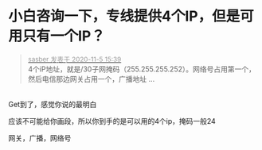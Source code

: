 # 小白咨询一下，专线提供4个IP，但是可用只有一个IP？


<div class="quote"><blockquote><font size="2"><a href="https://www.hostloc.com/forum.php?mod=redirect&amp;goto=findpost&amp;pid=9406962&amp;ptid=762816" target="_blank"><font color="#999999">sasber 发表于 2020-11-5 15:39</font></a></font><br />
4个iP地址，就是/30子网掩码（255.255.255.252）。网络号占用第一个，然后电信那边网关占用一个，广播地址 ...</blockquote></div><br />
Get到了，感觉你说的最明白<img src="static/image/smiley/yct/019.gif" smilieid="49" border="0" alt="" />

应该不可能给你画段，所以你到手的是可以用的4个ip，掩码一般24

网关，广播，网络号
